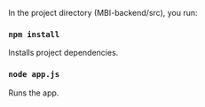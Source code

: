In the project directory (MBI-backend/src), you run:

### `npm install`

Installs project dependencies.

### `node app.js`

Runs the app.

